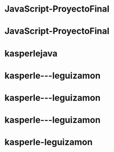 # JavaScript-ProyectoFinal
# JavaScript-ProyectoFinal
# kasperlejava
# kasperle---leguizamon
# kasperle---leguizamon
# kasperle---leguizamon
# kasperle-leguizamon
